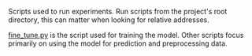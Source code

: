 Scripts used to run experiments. Run scripts from the project's root directory, this can matter when looking for relative addresses.

[fine_tune.py](fine_tune.py) is the script used for training the model. Other scripts focus primarily on using the model for prediction and preprocessing data. 